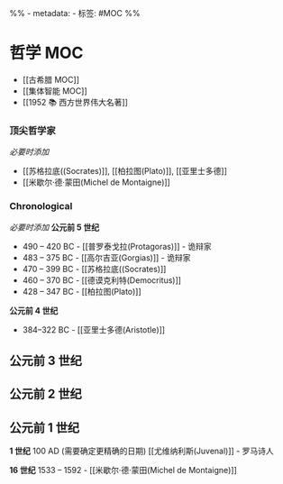 %% - metadata:
	- 标签: #MOC %%
# 哲学 MOC
- [[古希腊 MOC]]
- [[集体智能 MOC]]
- [[1952 📚 西方世界伟大名著]]

### 顶尖哲学家
*必要时添加*
- [[苏格拉底((Socrates)]], [[柏拉图(Plato)]], [[亚里士多德]]
- [[米歇尔·德·蒙田(Michel de Montaigne)]]

### Chronological 
*必要时添加*
**公元前 5 世纪**
- 490 – 420 BC - [[普罗泰戈拉(Protagoras)]] - 诡辩家
- 483 – 375 BC - [[高尔吉亚(Gorgias)]] - 诡辩家
- 470 – 399 BC - [[苏格拉底((Socrates)]]
- 460 – 370 BC - [[德谟克利特(Democritus)]]
- 428 – 347 BC - [[柏拉图(Plato)]]

**公元前 4 世纪**
- 384–322 BC - [[亚里士多德(Aristotle)]]

**公元前 3 世纪**
- 

**公元前 2 世纪**
- 

**公元前 1 世纪**
- 

**1 世纪**
100 AD (需要确定更精确的日期) [[尤维纳利斯(Juvenal)]] - 罗马诗人

**16 世纪**
1533 – 1592 - [[米歇尔·德·蒙田(Michel de Montaigne)]]